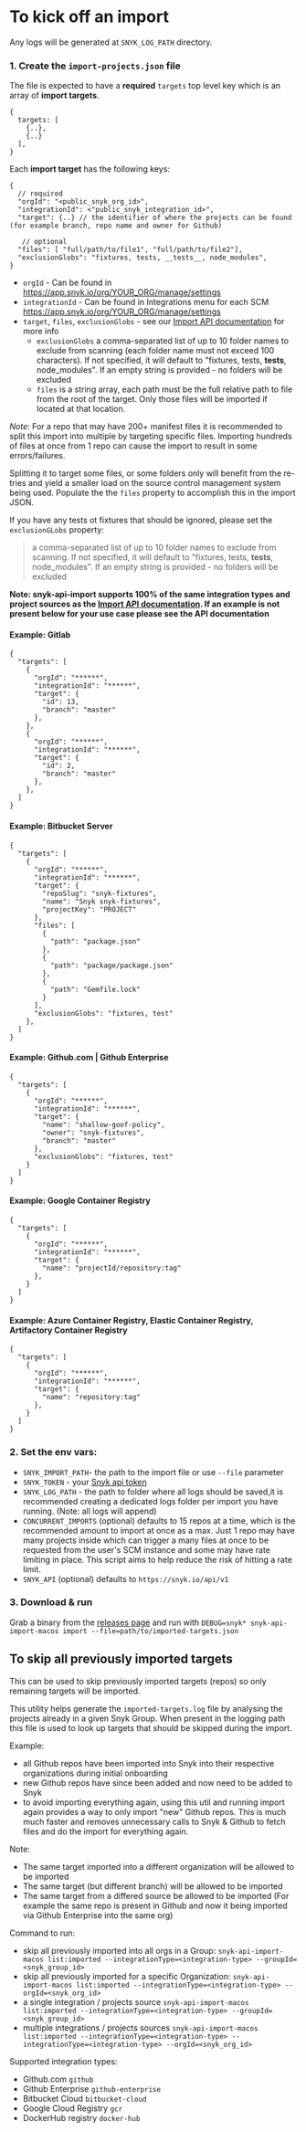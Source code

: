 # To kick off an import
Any logs will be generated at `SNYK_LOG_PATH` directory.

### 1. Create the `import-projects.json` file

The file is expected to have a **required** `targets` top level key which is an array of **import targets**.
```
{
  targets: [
    {..},
    {..}
  ],
}
```

Each **import target** has the following keys:
```
{
  // required
  "orgId": "<public_snyk_org_id>",
  "integrationId": <"public_snyk_integration_id>",
  "target": {..} // the identifier of where the projects can be found (for example branch, repo name and owner for Github)

   // optional
  "files": [ "full/path/to/file1", "full/path/to/file2"],
  "exclusionGlobs": "fixtures, tests, __tests__, node_modules",
}
```
  - `orgId` - Can be found in https://app.snyk.io/org/YOUR_ORG/manage/settings
  - `integrationId` - Can be found in Integrations menu for each SCM https://app.snyk.io/org/YOUR_ORG/manage/settings
  - `target`, `files`, `exclusionGlobs` - see our [Import API documentation](https://snyk.docs.apiary.io/#reference/integrations/import-projects/import) for more info
    - `exclusionGlobs` a comma-separated list of up to 10 folder names to exclude from scanning (each folder name must not exceed 100 characters). If not specified, it will default to "fixtures, tests, __tests__, node_modules". If an empty string is provided - no folders will be excluded
    - `files` is a string array, each path must be the full relative path to file from the root of the target. Only those files will be imported if located at that location.



  *Note*: For a repo that may have 200+ manifest files it is recommended to split this import into multiple by targeting specific files. Importing hundreds of files at once from 1 repo can cause the import to result in some errors/failures.

Splitting it to target some files, or some folders only will benefit from the re-tries and yield a smaller load on the source control management system being used. Populate the the `files` property to accomplish this in the import JSON.

  If you have any tests ot fixtures that should be ignored, please set the `exclusionGLobs` property:
  > a comma-separated list of up to 10 folder names to exclude from scanning. If not specified, it will default to "fixtures, tests, __tests__, node_modules". If an empty string is provided - no folders will be excluded

**Note: snyk-api-import supports 100% of the same integration types and project sources as the [Import API documentation](https://snyk.docs.apiary.io/#reference/integrations/import-projects/import). If an example is not present below for your use case please see the API documentation**

#### Example: Gitlab

```
{
  "targets": [
    {
      "orgId": "******",
      "integrationId": "******",
      "target": {
        "id": 13,
        "branch": "master"
      },
    },
    {
      "orgId": "******",
      "integrationId": "******",
      "target": {
        "id": 2,
        "branch": "master"
      },
    },
  ]
}

```


#### Example:  Bitbucket Server

```
{
  "targets": [
    {
      "orgId": "******",
      "integrationId": "******",
      "target": {
        "repoSlug": "snyk-fixtures",
        "name": "Snyk snyk-fixtures",
        "projectKey": "PROJECT"
      },
      "files": [
        {
          "path": "package.json"
        },
        {
          "path": "package/package.json"
        },
        {
          "path": "Gemfile.lock"
        }
      ],
      "exclusionGlobs": "fixtures, test"
    },
  ]
}
```

#### Example: Github.com | Github Enterprise
```
{
  "targets": [
    {
      "orgId": "******",
      "integrationId": "******",
      "target": {
        "name": "shallow-goof-policy",
        "owner": "snyk-fixtures",
        "branch": "master"
      },
      "exclusionGlobs": "fixtures, test"
    }
  ]
}
```

#### Example: Google Container Registry
```
{
  "targets": [
    {
      "orgId": "******",
      "integrationId": "******",
      "target": {
        "name": "projectId/repository:tag"
      },
    }
  ]
}
```
#### Example: Azure Container Registry, Elastic Container Registry, Artifactory Container Registry

```
{
  "targets": [
    {
      "orgId": "******",
      "integrationId": "******",
      "target": {
        "name": "repository:tag"
      },
    }
  ]
}
```


### 2. Set the env vars:
  - `SNYK_IMPORT_PATH`- the path to the import file or use `--file` parameter
  - `SNYK_TOKEN` - your [Snyk api token](https://app.snyk.io/account)
  - `SNYK_LOG_PATH` - the path to folder where all logs should be saved,it is recommended creating a dedicated logs folder per import you have running. (Note: all logs will append)
  - `CONCURRENT_IMPORTS` (optional) defaults to 15 repos at a time, which is the recommended amount to import at once as a max.  Just 1 repo may have many projects inside which can trigger a many files at once to be requested from the user's SCM instance and some may have rate limiting in place. This script aims to help reduce the risk of hitting a rate limit.
  - `SNYK_API` (optional) defaults to `https://snyk.io/api/v1`

### 3. Download & run
Grab a binary from the [releases page](https://github.com/snyk-tech-services/snyk-api-import/releases) and run with `DEBUG=snyk* snyk-api-import-macos import --file=path/to/imported-targets.json`

## To skip all previously imported targets
This can be used to skip previously imported targets (repos) so only remaining targets will be imported.

This utility helps generate the `imported-targets.log` file by analysing the projects already in a given Snyk Group. When present in the logging path this file is used to look up targets that should be skipped during the import.

Example:
- all Github repos have been imported into Snyk into their respective organizations during initial onboarding
- new Github repos have since been added and now need to be added to Snyk
- to avoid importing everything again, using this util and running import again provides a way to only import "new" Github repos. This is much much faster and removes unnecessary calls to Snyk & Github to fetch files and do the import for everything again.

Note:
- The same target imported into a different organization will be allowed to be imported
- The same target (but different branch) will be allowed to be imported
- The same target from a differed source be allowed to be imported (For example the same repo is present in Github and now it being imported via Github Enterprise into the same org)


Command to run:
- skip all previously imported into all orgs in a Group:
`snyk-api-import-macos list:imported --integrationType=<integration-type> --groupId=<snyk_group_id>`
- skip all previously imported for a specific Organization:
`snyk-api-import-macos list:imported --integrationType=<integration-type> --orgId=<snyk_org_id>`
- a single integration / projects source `snyk-api-import-macos list:imported --integrationType=<integration-type> --groupId=<snyk_group_id>`
-  multiple integrations / projects sources `snyk-api-import-macos list:imported --integrationType=<integration-type> --integrationType=<integration-type> --orgId=<snyk_org_id>`

Supported integration types:
- Github.com `github`
- Github Enterprise `github-enterprise`
- Bitbucket Cloud `bitbucket-cloud`
- Google Cloud Registry `gcr`
- DockerHub registry `docker-hub`
